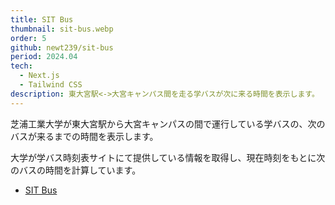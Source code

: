 ```yaml
---
title: SIT Bus
thumbnail: sit-bus.webp
order: 5
github: newt239/sit-bus
period: 2024.04
tech:
  - Next.js
  - Tailwind CSS
description: 東大宮駅<->大宮キャンパス間を走る学バスが次に来る時間を表示します。
---
```


芝浦工業大学が東大宮駅から大宮キャンパスの間で運行している学バスの、次のバスが来るまでの時間を表示します。

大学が学バス時刻表サイトにて提供している情報を取得し、現在時刻をもとに次のバスの時間を計算しています。

- <a href="https://sit-bus.vercel.app/" target="_blank">SIT Bus</a>

